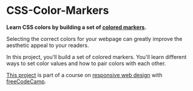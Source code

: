 # CSS-Color-Markers

<strong>Learn CSS colors by building a set of <a href="https://teoptl.github.io/CSS-Color-Markers">colored markers</a>.</strong>

Selecting the correct colors for your webpage can greatly improve the aesthetic appeal to your readers.

In this project, you'll build a set of colored markers. You'll learn different ways to set color values and how to pair colors with each other.

<a href="https://www.freecodecamp.org/learn/2022/responsive-web-design/learn-css-colors-by-building-a-set-of-color-markers/step-1">This project</a> is part of a course on <a href="https://www.freecodecamp.org/learn/2022/responsive-web-design">responsive web design</a> with <a href="https://www.freecodecamp.org">freeCodeCamp</a>.
